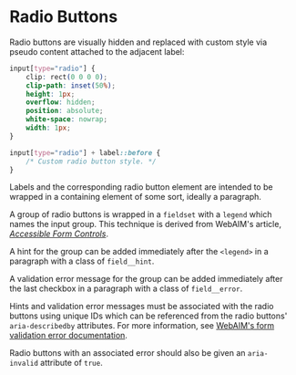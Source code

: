 # Radio Buttons

Radio buttons are visually hidden and replaced with custom style via pseudo
content attached to the adjacent label:

```css
input[type="radio"] {
    clip: rect(0 0 0 0);
    clip-path: inset(50%);
    height: 1px;
    overflow: hidden;
    position: absolute;
    white-space: nowrap;
    width: 1px;
}

input[type="radio"] + label::before {
    /* Custom radio button style. */
}
```

Labels and the corresponding radio button element are intended to be wrapped in a
containing element of some sort, ideally a paragraph.

A group of radio buttons is wrapped in a `fieldset` with a `legend` which names
the input group. This technique is derived from WebAIM's article,
[_Accessible Form Controls_](https://webaim.org/techniques/forms/controls#radio).

A hint for the group can be added immediately after the `<legend>` in a
paragraph with a class of `field__hint`.

A validation error message for the group can be added immediately after the last
checkbox in a paragraph with a class of `field__error`.

Hints and validation error messages must be associated with the radio buttons
using unique IDs which can be referenced from the radio buttons'
`aria-describedby` attributes. For more information, see [WebAIM's form
validation error documentation](https://webaim.org/techniques/formvalidation/#error).

Radio buttons with an associated error should also be given an `aria-invalid`
attribute of `true`.
